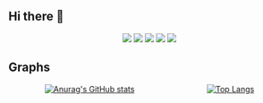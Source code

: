 ## Hi there 👋

<!--
**SkyAur0ra/SkyAur0ra** is a ✨ _special_ ✨ repository because its `README.md` (this file) appears on your GitHub profile.

Here are some ideas to get you started:

- 🔭 I’m currently working on ...
- 🌱 I’m currently learning ...
- 👯 I’m looking to collaborate on ...
- 🤔 I’m looking for help with ...
- 💬 Ask me about ...
- 📫 How to reach me: ...
- 😄 Pronouns: ...
- ⚡ Fun fact: ...
-->


<p align="center">
  <img src="https://skillicons.dev/icons?i=golang">
  <img src="https://skillicons.dev/icons?i=vue">
  <img src="https://skillicons.dev/icons?i=python">
  <img src="https://skillicons.dev/icons?i=rust">
  <img src="https://skillicons.dev/icons?i=c">
</p>

## Graphs

<div style="display: flex; justify-content: space-around;">
  <div>
    <a href="https://github.com/anuraghazra/github-readme-stats">
      <img src="https://github-readme-stats.vercel.app/api?username=SkyAur0ra" alt="Anurag's GitHub stats">
    </a>
  </div>
  <div>
    <a href="https://github.com/anuraghazra/github-readme-stats">
      <img src="https://github-readme-stats.vercel.app/api/top-langs/?username=SkyAur0ra" alt="Top Langs">
    </a>
  </div>
</div>


